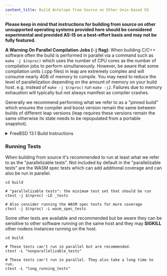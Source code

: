 ```yaml
---
content_title: Build Antelope from Source on Other Unix-based OS
---
```


**Please keep in mind that instructions for building from source on other  unsupported operating systems provided here should be considered experimental and provided AS-IS on a best-effort basis and may not be fully featured.**

**A Warning On Parallel Compilation Jobs (`-j` flag)**: When building C/C++ software often the build is performed in parallel via a command such as `make -j $(nproc)` which uses the number of CPU cores as the number of compilation jobs to perform simultaneously. However, be aware that some compilation units (.cpp files) in leap are extremely complex and will consume nearly 4GB of memory to compile. You may need to reduce the level of parallelization depending on the amount of memory on your build host. e.g. instead of `make -j $(nproc)` run `make -j2`. Failures due to memory exhaustion will typically but not always manifest as compiler crashes.

Generally we recommend performing what we refer to as a "pinned build" which ensures the compiler and boost version remain the same between builds of different leap versions (leap requires these versions remain the same otherwise its state needs to be repopulated from a portable snapshot).

<details>
  <summary>FreeBSD 13.1 Build Instructions</summary>

Install required dependencies:
```
pkg update && pkg install   \
    git                     \
    cmake                   \
    curl                    \
    boost-all               \
    python3                 \
    llvm11                  \
    pkgconf
```
and perform the build (please note that FreeBSD 13.1 comes with llvm13 by default so you should provide clang11 options to cmake):
```
git submodule update --init --recursive
mkdir build
cd build
cmake -DCMAKE_CXX_COMPILER=clang++11 -DCMAKE_C_COMPILER=clang11 -DCMAKE_BUILD_TYPE=Release ..
make -j $(nproc) package
```
</details>

### Running Tests

When building from source it's recommended to run at least what we refer to as the "parallelizable tests". Not included by default in the "parallelizable tests" are the WASM spec tests which can add additional coverage and can also be run in parallel.

```
cd build

# "parallelizable tests": the minimum test set that should be run
ctest -j $(nproc) -LE _tests

# Also consider running the WASM spec tests for more coverage
ctest -j $(nproc) -L wasm_spec_tests
```

Some other tests are available and recommended but be aware they can be sensitive to other software running on the same host and they may **SIGKILL** other nodeos instances running on the host.
```
cd build

# These tests can't run in parallel but are recommended.
ctest -L "nonparallelizable_tests"

# These tests can't run in parallel. They also take a long time to run.
ctest -L "long_running_tests"
```
